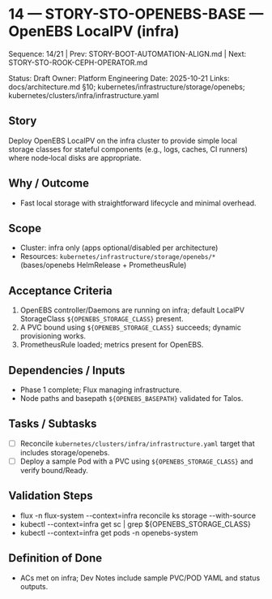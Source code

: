 # 14 — STORY-STO-OPENEBS-BASE — OpenEBS LocalPV (infra)

Sequence: 14/21 | Prev: STORY-BOOT-AUTOMATION-ALIGN.md | Next: STORY-STO-ROOK-CEPH-OPERATOR.md

Status: Draft
Owner: Platform Engineering
Date: 2025-10-21
Links: docs/architecture.md §10; kubernetes/infrastructure/storage/openebs; kubernetes/clusters/infra/infrastructure.yaml

## Story
Deploy OpenEBS LocalPV on the infra cluster to provide simple local storage classes for stateful components (e.g., logs, caches, CI runners) where node‑local disks are appropriate.

## Why / Outcome
- Fast local storage with straightforward lifecycle and minimal overhead.

## Scope
- Cluster: infra only (apps optional/disabled per architecture)
- Resources: `kubernetes/infrastructure/storage/openebs/*` (bases/openebs HelmRelease + PrometheusRule)

## Acceptance Criteria
1) OpenEBS controller/Daemons are running on infra; default LocalPV StorageClass `${OPENEBS_STORAGE_CLASS}` present.
2) A PVC bound using `${OPENEBS_STORAGE_CLASS}` succeeds; dynamic provisioning works.
3) PrometheusRule loaded; metrics present for OpenEBS.

## Dependencies / Inputs
- Phase 1 complete; Flux managing infrastructure.
- Node paths and basepath `${OPENEBS_BASEPATH}` validated for Talos.

## Tasks / Subtasks
- [ ] Reconcile `kubernetes/clusters/infra/infrastructure.yaml` target that includes storage/openebs.
- [ ] Deploy a sample Pod with a PVC using `${OPENEBS_STORAGE_CLASS}` and verify bound/Ready.

## Validation Steps
- flux -n flux-system --context=infra reconcile ks storage --with-source
- kubectl --context=infra get sc | grep ${OPENEBS_STORAGE_CLASS}
- kubectl --context=infra get pods -n openebs-system

## Definition of Done
- ACs met on infra; Dev Notes include sample PVC/POD YAML and status outputs.


